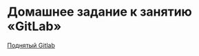 # Домашнее задание к занятию «GitLab»
[Поднятый Gitlab](http://89.169.167.222/netology/netology-8-03)
